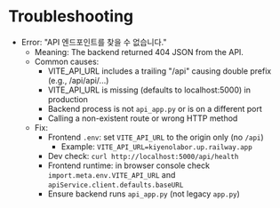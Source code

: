 # Troubleshooting

- Error: "API 엔드포인트를 찾을 수 없습니다."
  - Meaning: The backend returned 404 JSON from the API.
  - Common causes:
    - VITE_API_URL includes a trailing "/api" causing double prefix (e.g., /api/api/...)
    - VITE_API_URL is missing (defaults to localhost:5000) in production
    - Backend process is not `api_app.py` or is on a different port
    - Calling a non-existent route or wrong HTTP method
  - Fix:
    - Frontend `.env`: set `VITE_API_URL` to the origin only (no `/api`)
      - Example: `VITE_API_URL=kiyenolabor.up.railway.app`
    - Dev check: `curl http://localhost:5000/api/health`
    - Frontend runtime: in browser console check `import.meta.env.VITE_API_URL` and `apiService.client.defaults.baseURL`
    - Ensure backend runs `api_app.py` (not legacy `app.py`)
